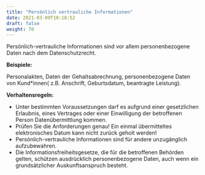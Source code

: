 ```yaml
---
title: "Persönlich vertrauliche Informationen"
date: 2021-03-09T10:18:52
draft: false
weight: 70
---
```

Persönlich-vertrauliche Informationen sind vor allem personenbezogene Daten nach dem Datenschutzrecht.

**Beispiele:**

Personalakten, Daten der Gehaltsabrechnung, personenbezogene Daten von Kund*innen( z.B. Anschrift, Geburtsdatum, beantragte Leistung).

**Verhaltensregeln:**

- Unter bestimmten Voraussetzungen darf es aufgrund einer gesetzlichen Erlaubnis, eines Vertrages oder einer Einwilligung der betroffenen Person Datenübermittlung kommen.
- Prüfen Sie die Anforderungen genau! Ein einmal übermitteltes elektronisches Datum kann nicht zurück geholt werden!
- Persönlich-vertrauliche Informationen sind für andere unzugänglich aufzubewahren.
- Die Informationsfreiheitsgesetze, die für die betroffenen Behörden gelten, schützen ausdrücklich personenbezogene Daten, auch wenn ein grundsätzlicher Auskunftsanspruch besteht.